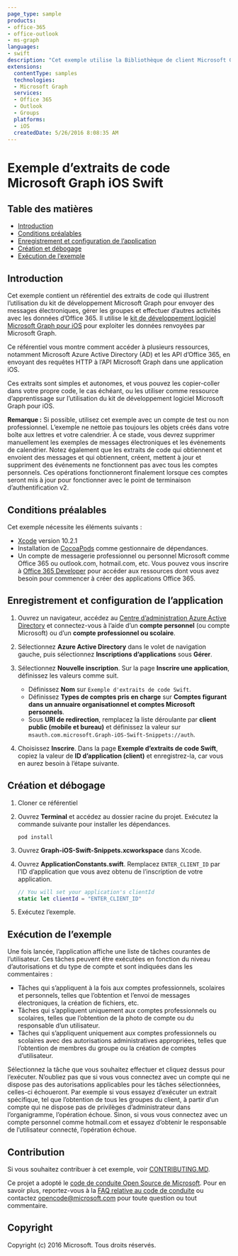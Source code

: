 ```yaml
---
page_type: sample
products:
- office-365 
- office-outlook
- ms-graph
languages:
- swift
description: "Cet exemple utilise la Bibliothèque de client Microsoft Graph pour travailler avec les données et utilise la Bibliothèque d’authentification Active Directory (ALAL) pour l’authentification des compte Office 365 professionnels ou scolaires des utilisateurs."
extensions:
  contentType: samples
  technologies:
  - Microsoft Graph
  services:
  - Office 365
  - Outlook
  - Groups
  platforms:
  - iOS
  createdDate: 5/26/2016 8:08:35 AM
---
```

# Exemple d’extraits de code Microsoft Graph iOS Swift

## Table des matières

- [Introduction](#introduction)
- [Conditions préalables](#prerequisites)
- [Enregistrement et configuration de l’application](#register-and-configure-the-app)
- [Création et débogage](#build-and-debug)
- [Exécution de l’exemple](#running-the-sample)

## Introduction

Cet exemple contient un référentiel des extraits de code qui illustrent l’utilisation du kit de développement Microsoft Graph pour envoyer des messages électroniques, gérer les groupes et effectuer d’autres activités avec les données d’Office 365. Il utilise le [kit de développement logiciel Microsoft Graph pour iOS](https://github.com/microsoftgraph/msgraph-sdk-ios) pour exploiter les données renvoyées par Microsoft Graph.

Ce référentiel vous montre comment accéder à plusieurs ressources, notamment Microsoft Azure Active Directory (AD) et les API d’Office 365, en envoyant des requêtes HTTP à l’API Microsoft Graph dans une application iOS.

Ces extraits sont simples et autonomes, et vous pouvez les copier-coller dans votre propre code, le cas échéant, ou les utiliser comme ressource d’apprentissage sur l’utilisation du kit de développement logiciel Microsoft Graph pour iOS.

**Remarque :** Si possible, utilisez cet exemple avec un compte de test ou non professionnel. L’exemple ne nettoie pas toujours les objets créés dans votre boîte aux lettres et votre calendrier. À ce stade, vous devrez supprimer manuellement les exemples de messages électroniques et les événements de calendrier. Notez également que les extraits de code qui obtiennent et envoient des messages et qui obtiennent, créent, mettent à jour et suppriment des événements ne fonctionnent pas avec tous les comptes personnels. Ces opérations fonctionneront finalement lorsque ces comptes seront mis à jour pour fonctionner avec le point de terminaison d’authentification v2.

## Conditions préalables

Cet exemple nécessite les éléments suivants :

- [Xcode](https://developer.apple.com/xcode/downloads/) version 10.2.1
- Installation de [CocoaPods](https://guides.cocoapods.org/using/using-cocoapods.html) comme gestionnaire de dépendances.
- Un compte de messagerie professionnel ou personnel Microsoft comme Office 365 ou outlook.com, hotmail.com, etc. Vous pouvez vous inscrire à [Office 365 Developer](https://aka.ms/devprogramsignup) pour accéder aux ressources dont vous avez besoin pour commencer à créer des applications Office 365.

## Enregistrement et configuration de l’application

1. Ouvrez un navigateur, accédez au [Centre d’administration Azure Active Directory](https://aad.portal.azure.com) et connectez-vous à l’aide d’un **compte personnel** (ou compte Microsoft) ou d’un **compte professionnel ou scolaire**.

1. Sélectionnez **Azure Active Directory** dans le volet de navigation gauche, puis sélectionnez **Inscriptions d’applications** sous **Gérer**.

1. Sélectionnez **Nouvelle inscription**. Sur la page **Inscrire une application**, définissez les valeurs comme suit.

    - Définissez **Nom** sur `Exemple d'extraits de code Swift`.
    - Définissez **Types de comptes pris en charge** sur **Comptes figurant dans un annuaire organisationnel et comptes Microsoft personnels**.
    - Sous **URI de redirection**, remplacez la liste déroulante par **client public (mobile et bureau)** et définissez la valeur sur `msauth.com.microsoft.Graph-iOS-Swift-Snippets://auth`.

1. Choisissez **Inscrire**. Dans la page **Exemple d’extraits de code Swift**, copiez la valeur de **ID d’application (client)** et enregistrez-la, car vous en aurez besoin à l’étape suivante.

## Création et débogage

1. Cloner ce référentiel

1. Ouvrez **Terminal** et accédez au dossier racine du projet. Exécutez la commande suivante pour installer les dépendances.

    ```Shell
    pod install
    ```

1. Ouvrez **Graph-iOS-Swift-Snippets.xcworkspace** dans Xcode.

1. Ouvrez **ApplicationConstants.swift**. Remplacez `ENTER_CLIENT_ID` par l’ID d’application que vous avez obtenu de l’inscription de votre application.

    ```swift
    // You will set your application's clientId
    static let clientId = "ENTER_CLIENT_ID"
    ```

1. Exécutez l’exemple.

## Exécution de l’exemple

Une fois lancée, l’application affiche une liste de tâches courantes de l’utilisateur. Ces tâches peuvent être exécutées en fonction du niveau d’autorisations et du type de compte et sont indiquées dans les commentaires :

- Tâches qui s’appliquent à la fois aux comptes professionnels, scolaires et personnels, telles que l’obtention et l’envoi de messages électroniques, la création de fichiers, etc.
- Tâches qui s’appliquent uniquement aux comptes professionnels ou scolaires, telles que l’obtention de la photo de compte ou du responsable d’un utilisateur.
- Tâches qui s’appliquent uniquement aux comptes professionnels ou scolaires avec des autorisations administratives appropriées, telles que l’obtention de membres du groupe ou la création de comptes d’utilisateur.

Sélectionnez la tâche que vous souhaitez effectuer et cliquez dessus pour l’exécuter. N’oubliez pas que si vous vous connectez avec un compte qui ne dispose pas des autorisations applicables pour les tâches sélectionnées, celles-ci échoueront. Par exemple si vous essayez d’exécuter un extrait spécifique, tel que l’obtention de tous les groupes du client, à partir d’un compte qui ne dispose pas de privilèges d’administrateur dans l’organigramme, l’opération échoue. Sinon, si vous vous connectez avec un compte personnel comme hotmail.com et essayez d’obtenir le responsable de l’utilisateur connecté, l’opération échoue.

## Contribution

Si vous souhaitez contribuer à cet exemple, voir [CONTRIBUTING.MD](/CONTRIBUTING.md).

Ce projet a adopté le [code de conduite Open Source de Microsoft](https://opensource.microsoft.com/codeofconduct/). Pour en savoir plus, reportez-vous à la [FAQ relative au code de conduite](https://opensource.microsoft.com/codeofconduct/faq/) ou contactez [opencode@microsoft.com](mailto:opencode@microsoft.com) pour toute question ou tout commentaire.

## Copyright

Copyright (c) 2016 Microsoft. Tous droits réservés.
